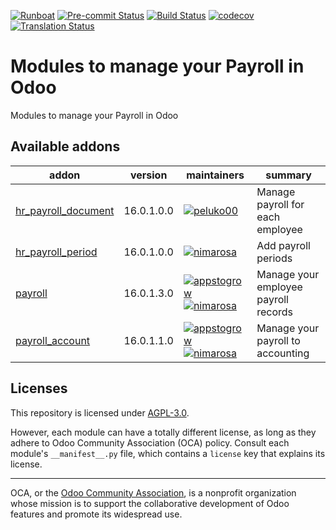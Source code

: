
[![Runboat](https://img.shields.io/badge/runboat-Try%20me-875A7B.png)](https://runboat.odoo-community.org/builds?repo=OCA/payroll&target_branch=16.0)
[![Pre-commit Status](https://github.com/OCA/payroll/actions/workflows/pre-commit.yml/badge.svg?branch=16.0)](https://github.com/OCA/payroll/actions/workflows/pre-commit.yml?query=branch%3A16.0)
[![Build Status](https://github.com/OCA/payroll/actions/workflows/test.yml/badge.svg?branch=16.0)](https://github.com/OCA/payroll/actions/workflows/test.yml?query=branch%3A16.0)
[![codecov](https://codecov.io/gh/OCA/payroll/branch/16.0/graph/badge.svg)](https://codecov.io/gh/OCA/payroll)
[![Translation Status](https://translation.odoo-community.org/widgets/payroll-16-0/-/svg-badge.svg)](https://translation.odoo-community.org/engage/payroll-16-0/?utm_source=widget)

<!-- /!\ do not modify above this line -->

# Modules to manage your Payroll in Odoo

Modules to manage your Payroll in Odoo

<!-- /!\ do not modify below this line -->

<!-- prettier-ignore-start -->

[//]: # (addons)

Available addons
----------------
addon | version | maintainers | summary
--- | --- | --- | ---
[hr_payroll_document](hr_payroll_document/) | 16.0.1.0.0 | [![peluko00](https://github.com/peluko00.png?size=30px)](https://github.com/peluko00) | Manage payroll for each employee
[hr_payroll_period](hr_payroll_period/) | 16.0.1.0.0 | [![nimarosa](https://github.com/nimarosa.png?size=30px)](https://github.com/nimarosa) | Add payroll periods
[payroll](payroll/) | 16.0.1.3.0 | [![appstogrow](https://github.com/appstogrow.png?size=30px)](https://github.com/appstogrow) [![nimarosa](https://github.com/nimarosa.png?size=30px)](https://github.com/nimarosa) | Manage your employee payroll records
[payroll_account](payroll_account/) | 16.0.1.1.0 | [![appstogrow](https://github.com/appstogrow.png?size=30px)](https://github.com/appstogrow) [![nimarosa](https://github.com/nimarosa.png?size=30px)](https://github.com/nimarosa) | Manage your payroll to accounting

[//]: # (end addons)

<!-- prettier-ignore-end -->

## Licenses

This repository is licensed under [AGPL-3.0](LICENSE).

However, each module can have a totally different license, as long as they adhere to Odoo Community Association (OCA)
policy. Consult each module's `__manifest__.py` file, which contains a `license` key
that explains its license.

----
OCA, or the [Odoo Community Association](http://odoo-community.org/), is a nonprofit
organization whose mission is to support the collaborative development of Odoo features
and promote its widespread use.
